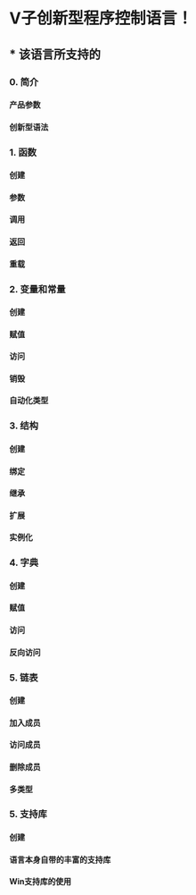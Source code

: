 # V子创新型程序控制语言！
## * 该语言所支持的
### 0. 简介
#### 产品参数
#### 创新型语法
### 1. 函数
#### 创建
#### 参数
#### 调用
#### 返回
#### 重载
### 2. 变量和常量
#### 创建
#### 赋值
#### 访问
#### 销毁
#### 自动化类型
### 3. 结构
#### 创建
#### 绑定
#### 继承
#### 扩展
#### 实例化
### 4. 字典
#### 创建
#### 赋值
#### 访问
#### 反向访问
### 5. 链表
#### 创建
#### 加入成员
#### 访问成员
#### 删除成员
#### 多类型
### 5. 支持库
#### 创建
#### 语言本身自带的丰富的支持库
#### Win支持库的使用
